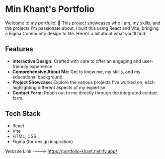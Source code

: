 # Min Khant's Portfolio

Welcome to my portfolio! 👋 This project showcases who I am, my skills, and the projects I'm passionate about. 
I built this using React and Vite, 
bringing a Figma Community design to life. Here's a bit about what you'll find:

## Features
- **Interactive Design:** Crafted with care to offer an engaging and user-friendly experience.
- **Comprehensive About Me:** Get to know me, my skills, and my educational background.
- **Project Showcase:** Explore the various projects I've worked on, each highlighting different aspects of my expertise.
- **Contact Form:** Reach out to me directly through the integrated contact form.

## Tech Stack
- React
- Vite
- HTML, CSS
- Figma (for design inspiration)
  
Website Link ----> https://portfolio-khant.netlify.app/

